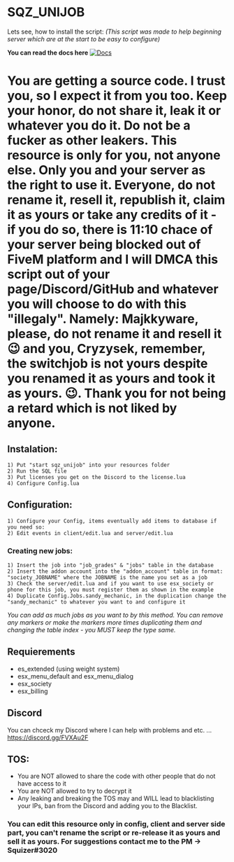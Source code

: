 # SQZ_UNIJOB
Lets see, how to install the script: *(This script was made to help beginning server which are at the start to be easy to configure)*

__You can read the docs here__
[![Docs](https://img.shields.io/badge/docs-passing-brightgreen)](https://docs.squizer.cz)

# You are getting a source code. I trust you, so I expect it from you too. Keep your honor, do not share it, leak it or whatever you do it. Do not be a fucker as other leakers. This resource is only for you, not anyone else. Only you and your server as the right to use it. Everyone, do not rename it, resell it, republish it, claim it as yours or take any credits of it - if you do so, there is 11:10 chace of your server being blocked out of FiveM platform and I will DMCA this script out of your page/Discord/GitHub and whatever you will choose to do with this "illegaly". Namely: Majkkyware, please, do not rename it and resell it 😉 and you, Cryzysek, remember, the switchjob is not yours despite you renamed it as yours and took it as yours. 😉. Thank you for not being a retard which is not liked by anyone.

## Instalation:
```
1) Put "start sqz_unijob" into your resources folder
2) Run the SQL file
3) Put licenses you get on the Discord to the license.lua
4) Configure Config.lua
```
## Configuration:
```
1) Configure your Config, items eventually add items to database if you need so:
2) Edit events in client/edit.lua and server/edit.lua
```
### Creating new jobs:
```
1) Insert the job into "job_grades" & "jobs" table in the database
2) Insert the addon account into the "addon_account" table in format: "society_JOBNAME" where the JOBNAME is the name you set as a job
3) Check the server/edit.lua and if you want to use esx_society or phone for this job, you must register them as shown in the example
4) Duplicate Config.Jobs.sandy_mechanic, in the duplication change the "sandy_mechanic" to whatever you want to and configure it
```
*You can add as much jobs as you want to by this method.
You can remove any markers or make the markers more times duplicating them and changing the table index - you MUST keep the type same.*
## Requierements
- es_extended (using weight system)
- esx_menu_default and esx_menu_dialog
- esx_society
- esx_billing


## Discord
You can chceck my Discord where I can help with problems and etc. ...
https://discord.gg/FVXAu2F

## TOS:
- You are NOT allowed to share the code with other people that do not have access to it
- You are NOT allowed to try to decrypt it
- Any leaking and breaking the TOS may and WILL lead to blacklisting your IPs, ban from the Discord and adding you to the Blacklist.

### You can edit this resource only in config, client and server side part, you can't rename the script or re-release it as yours and sell it as yours. For suggestions contact me to the PM -> Squizer#3020